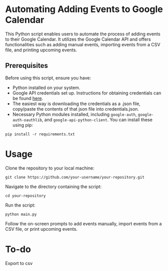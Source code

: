 # Automating Adding Events to Google Calendar

This Python script enables users to automate the process of adding events to their Google Calendar. It utilizes the Google Calendar API and offers functionalities such as adding manual events, importing events from a CSV file, and printing upcoming events.

## Prerequisites

Before using this script, ensure you have:

- Python installed on your system.
- Google API credentials set up. Instructions for obtaining credentials can be found [here](https://developers.google.com/workspace/guides/create-credentials).
- The easiest way is downloading the credentials as a .json file, copy/paste the contents of that json file into credentials.json. 
- Necessary Python modules installed, including `google-auth`, `google-auth-oauthlib`, and `google-api-python-client`. You can install these using pip:

```
pip install -r requirements.txt
```
# Usage
Clone the repository to your local machine:
```
git clone https://github.com/your-username/your-repository.git
```
Navigate to the directory containing the script:
```
cd your-repository
```
Run the script:
```
python main.py
```
Follow the on-screen prompts to add events manually, import events from a CSV file, or print upcoming events.


# To-do
Export to csv
